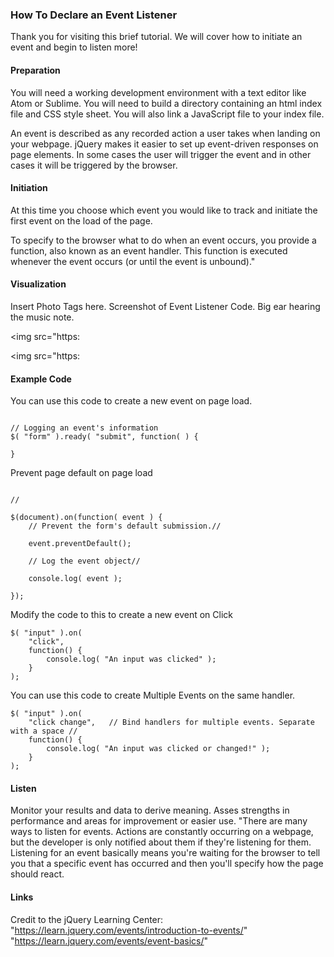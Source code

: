 ### How To Declare an Event Listener

Thank you for visiting this brief tutorial. We will cover how to initiate an event and begin to listen more!

<h4>Preparation </h4> You will need a working development environment with a text editor like Atom or Sublime. You will need to build a directory containing an html index file and CSS style sheet. You will also link a JavaScript file to your index file.

An event is described as any recorded action a user takes when landing on your webpage. jQuery makes it easier to set up event-driven responses on page elements. In some cases the user will trigger the event and in other cases it will be triggered by the browser.


<h4>Initiation </h4> At this time you choose which event you would like to track and initiate the first event on the load of the page.

To specify to the browser what to do when an event occurs, you provide a function, also known as an event handler. This function is executed whenever the event occurs (or until the event is unbound)."



<h4> Visualization </h4>  Insert Photo Tags here. Screenshot of Event Listener Code. Big ear hearing the music note.

<img src="https:

<img src="https:


<h4> Example Code </h4>

You can use this code to create a new event on page load.

```

// Logging an event's information
$( "form" ).ready( "submit", function( ) {

}

```
Prevent page default on page load

```  

//

$(document).on(function( event ) {
    // Prevent the form's default submission.//

    event.preventDefault();

    // Log the event object//

    console.log( event );

});
```

Modify the code to this to create a new event on Click

```
$( "input" ).on(
    "click",   
    function() {
        console.log( "An input was clicked" );
    }
);
```

You can use this code to create Multiple Events on the same handler.

```
$( "input" ).on(
    "click change",   // Bind handlers for multiple events. Separate with a space //
    function() {
        console.log( "An input was clicked or changed!" );
    }
);
```

<h4> Listen </h4>

Monitor your results and data to derive meaning. Asses strengths in performance and areas for improvement or easier use.
"There are many ways to listen for events. Actions are constantly occurring on a webpage, but the developer is only notified about them if they're listening for them. Listening for an event basically means you're waiting for the browser to tell you that a specific event has occurred and then you'll specify how the page should react.

<h4> Links </h4>

Credit to the jQuery Learning Center: <br>
"https://learn.jquery.com/events/introduction-to-events/" <br>
"https://learn.jquery.com/events/event-basics/"
